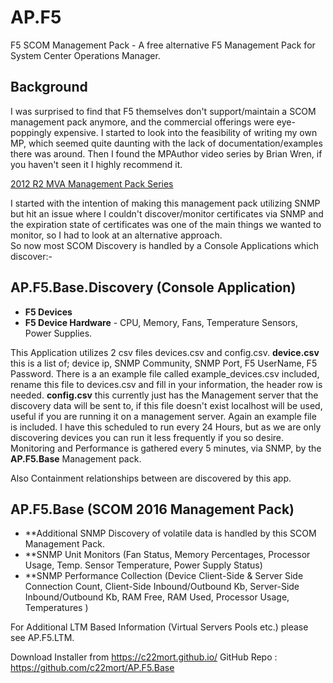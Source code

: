 # AP.F5
F5 SCOM Management Pack - A free alternative F5 Management Pack for System Center Operations Manager.

## Background
I was surprised to find that F5 themselves don't support/maintain a SCOM management pack anymore, and the commercial offerings were eye-poppingly expensive.
I started to look into the feasibility of writing my own MP, which seemed quite daunting with the lack of documentation/examples there was around.
Then I found the MPAuthor video series by Brian Wren, if you haven't seen it I highly recommend it.

[2012 R2 MVA Management Pack Series](https://mva.microsoft.com/en-US/training-courses/system-center-2012-r2-operations-manager-management-pack-8829?l=Xok6lsx2_2304984382)


I started with the intention of making this management pack utilizing SNMP but hit an issue where I couldn't discover/monitor certificates via SNMP and the expiration state of certificates was one of the main things we wanted to monitor, so I had to look at an alternative approach.  
So now most SCOM Discovery is handled by a Console Applications which discover:-

## AP.F5.Base.Discovery (Console Application)
* **F5 Devices**
* **F5 Device Hardware** - CPU, Memory, Fans, Temperature Sensors, Power Supplies.

This Application utilizes 2 csv files devices.csv and config.csv.
**device.csv** this is a list of; device ip, SNMP Community, SNMP Port, F5 UserName, F5 Password. 
There is a an example file called example_devices.csv included, rename this file to devices.csv and fill in your information, the header row is needed.
**config.csv** this currently just has the Management server that the discovery data will be sent to, if this file doesn't exist localhost will be used, useful if you are running it on a management server.  Again an example file is included.
I have this scheduled to run every 24 Hours, but as we are only discovering devices you can run it less frequently if you so desire.
Monitoring and Performance is gathered every 5 minutes, via SNMP, by the **AP.F5.Base** Management pack.

Also Containment relationships between are discovered by this app.

## AP.F5.Base (SCOM 2016 Management Pack)
* **Additional SNMP Discovery of volatile data is handled by this SCOM Management Pack.
* **SNMP Unit Monitors (Fan Status, Memory Percentages, Processor Usage, Temp. Sensor Temperature, Power Supply Status)
* **SNMP Performance Collection (Device Client-Side & Server Side Connection Count, Client-Side Inbound/Outbound Kb, Server-Side Inbound/Outbound Kb, RAM Free, RAM Used, Processor Usage, Temperatures )

For Additional LTM Based Information (Virtual Servers Pools etc.) please see AP.F5.LTM.

Download Installer from https://c22mort.github.io/
GitHub Repo : https://github.com/c22mort/AP.F5.Base
